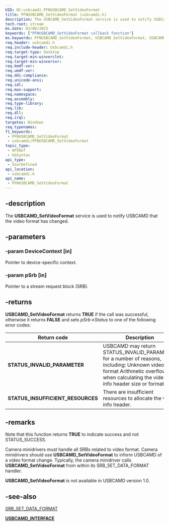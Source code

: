 ```yaml
---
UID: NC:usbcamdi.PFNUSBCAMD_SetVideoFormat
title: PFNUSBCAMD_SetVideoFormat (usbcamdi.h)
description: The USBCAMD_SetVideoFormat service is used to notify USBCAMD that the video format has changed.
tech.root: stream
ms.date: 03/08/2023
keywords: ["PFNUSBCAMD_SetVideoFormat callback function"]
ms.keywords: PFNUSBCAMD_SetVideoFormat, USBCAMD_SetVideoFormat, USBCAMD_SetVideoFormat routine [Streaming Media Devices], stream.usbcamd_setvideoformat, usbcamdi/USBCAMD_SetVideoFormat, usbcmdpr_c4209df8-d0e2-4727-b9f8-4b9b734be34c.xml
req.header: usbcamdi.h
req.include-header: Usbcamdi.h
req.target-type: Desktop
req.target-min-winverclnt: 
req.target-min-winversvr: 
req.kmdf-ver: 
req.umdf-ver: 
req.ddi-compliance: 
req.unicode-ansi: 
req.idl: 
req.max-support: 
req.namespace: 
req.assembly: 
req.type-library: 
req.lib: 
req.dll: 
req.irql: 
targetos: Windows
req.typenames: 
f1_keywords:
 - PFNUSBCAMD_SetVideoFormat
 - usbcamdi/PFNUSBCAMD_SetVideoFormat
topic_type:
 - APIRef
 - kbSyntax
api_type:
 - UserDefined
api_location:
 - usbcamdi.h
api_name:
 - PFNUSBCAMD_SetVideoFormat
---
```


## -description

The **USBCAMD_SetVideoFormat** service is used to notify USBCAMD that the video format has changed.

## -parameters

### -param DeviceContext [in]

Pointer to device-specific context.

### -param pSrb [in]

Pointer to a stream request block (SRB).

## -returns

**USBCAMD_SetVideoFormat** returns **TRUE** if the call was successful, otherwise it returns **FALSE** and sets *pSrb->Status* to one of the following error codes:

| Return code | Description |
|---|---|
| **STATUS_INVALID_PARAMETER** | USBCAMD may return STATUS_INVALID_PARAMETER for a number of reasons, including: Unknown video format Arithmetic overflow when calculating the video info header size or format size. |
| **STATUS_INSUFFICIENT_RESOURCES** | There are insufficient resources to allocate the video info header. |

## -remarks

Note that this function returns **TRUE** to indicate success and not STATUS_SUCCESS.

Camera minidrivers must handle all SRBs related to video format. Camera minidrivers should use **USBCAMD_SetVideoFormat** to inform USBCAMD of a video format change. Typically, the camera minidriver calls **USBCAMD_SetVideoFormat** from within its SRB_SET_DATA_FORMAT handler.

**USBCAMD_SetVideoFormat** is not available in USBCAMD version 1.0.

## -see-also

[SRB_SET_DATA_FORMAT](/windows-hardware/drivers/stream/srb-set-data-format)

[**USBCAMD_INTERFACE**](/windows-hardware/drivers/ddi/usbcamdi/ns-usbcamdi-usbcamd_interface)
